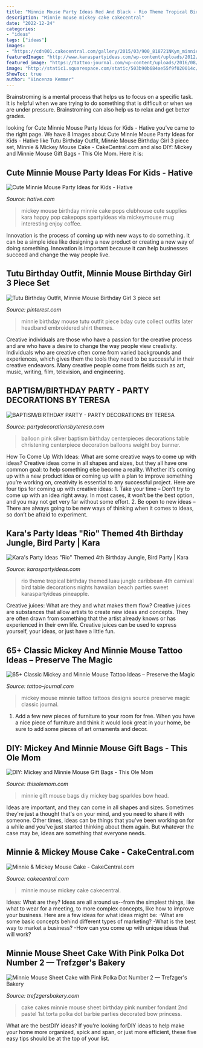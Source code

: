 ```yaml
---
title: "Minnie Mouse Party Ideas Red And Black - Rio Theme Tropical Birthday Themed Luau Jungle Caribbean 4th Carnival Bird Table Decorations Nights Hawaiian Beach Parties Sweet Karaspartyideas Pineapple"
description: "Minnie mouse mickey cake cakecentral"
date: "2022-12-24"
categories:
- "ideas"
tags: ["ideas"]
images:
- "https://cdn001.cakecentral.com/gallery/2015/03/900_818721NKym_minnie-amp-mickey-mouse-cake.jpg"
featuredImage: "http://www.karaspartyideas.com/wp-content/uploads/2012/06/301792_297076123720054_820311155_n_600x898.jpg"
featured_image: "https://tattoo-journal.com/wp-content/uploads/2016/08/Mickey-and-Minnie-Mouse-Tattoos_-5.jpg"
image: "http://static1.squarespace.com/static/503b90b684ae55f9f020014c/577d184bebbd1aa40ef15cb7/582b0f1a3e00bea08db7d48b/1487795499750/ccc+(3).jpg?format=1000w"
ShowToc: true
author: "Vincenzo Kemmer"
---
```



Brainstroming is a mental process that helps us to focus on a specific task. It is helpful when we are trying to do something that is difficult or when we are under pressure. Brainstroming can also help us to relax and get better grades.

	

		
looking for Cute Minnie Mouse Party Ideas for Kids - Hative you've came to the right page. We have 8 Images about Cute Minnie Mouse Party Ideas for Kids - Hative like Tutu Birthday Outfit, Minnie Mouse Birthday Girl 3 piece set, Minnie &amp; Mickey Mouse Cake - CakeCentral.com and also DIY: Mickey and Minnie Mouse Gift Bags - This Ole Mom. Here it is:
		
    
## Cute Minnie Mouse Party Ideas For Kids - Hative

<img loading=lazy src="https://hative.com/wp-content/uploads/2015/03/minnie-mouse-party-ideas/1-minnie-mouse-party-ideas.jpg" onerror="this.onerror=null;this.src='https://tse2.mm.bing.net/th?id=OIP._bA29A0nNchFXhdkGeb1QAHaLI&amp;pid=15.1';" alt="Cute Minnie Mouse Party Ideas for Kids - Hative">

_Source: hative.com_

>mickey mouse birthday minnie cake pops clubhouse cute supplies kara happy pop cakepops spartyideas via mickeymouse mug interesting enjoy coffee. 

	

Innovation is the process of coming up with new ways to do something. It can be a simple idea like designing a new product or creating a new way of doing something. Innovation is important because it can help businesses succeed and change the way people live.

    
## Tutu Birthday Outfit, Minnie Mouse Birthday Girl 3 Piece Set

<img loading=lazy src="https://i.pinimg.com/originals/64/2d/cf/642dcf7051fb769fe570a756f370f522.jpg" onerror="this.onerror=null;this.src='https://tse4.mm.bing.net/th?id=OIP.n9QjhCOSaFbnVv_vl0rYLwHaJ4&amp;pid=15.1';" alt="Tutu Birthday Outfit, Minnie Mouse Birthday Girl 3 piece set">

_Source: pinterest.com_

>minnie birthday mouse tutu outfit piece bday cute collect outfits later headband embroidered shirt themes. 

	

Creative individuals are those who have a passion for the creative process and are who have a desire to change the way people view creativity. Individuals who are creative often come from varied backgrounds and experiences, which gives them the tools they need to be successful in their creative endeavors. Many creative people come from fields such as art, music, writing, film, television, and engineering.

    
## BAPTISM/BIRTHDAY PARTY - PARTY DECORATIONS BY TERESA

<img loading=lazy src="http://www.partydecorationsbyteresa.com/uploads/8/5/6/7/8567309/3026523_orig.jpg" onerror="this.onerror=null;this.src='https://tse2.mm.bing.net/th?id=OIP.TTG-dNlmkMWDrcLO0ffVkwHaJ3&amp;pid=15.1';" alt="BAPTISM/BIRTHDAY PARTY - PARTY DECORATIONS BY TERESA">

_Source: partydecorationsbyteresa.com_

>balloon pink silver baptism birthday centerpieces decorations table christening centerpiece decoration balloons weight boy banner. 

	

How To Come Up With Ideas: What are some creative ways to come up with ideas?
Creative ideas come in all shapes and sizes, but they all have one common goal: to help something else become a reality. Whether it’s coming up with a new product idea or coming up with a plan to improve something you’re working on, creativity is essential to any successful project. Here are four tips for coming up with creative ideas: 1. Take your time – Don’t try to come up with an idea right away. In most cases, it won’t be the best option, and you may not get very far without some effort. 2. Be open to new ideas – There are always going to be new ways of thinking when it comes to ideas, so don’t be afraid to experiment. 
    
## Kara&#039;s Party Ideas &quot;Rio&quot; Themed 4th Birthday Jungle, Bird Party | Kara

<img loading=lazy src="http://www.karaspartyideas.com/wp-content/uploads/2012/06/301792_297076123720054_820311155_n_600x898.jpg" onerror="this.onerror=null;this.src='https://tse1.mm.bing.net/th?id=OIP.gRNms9EqEFCPEHGpX3fVrQHaLF&amp;pid=15.1';" alt="Kara&#039;s Party Ideas &quot;Rio&quot; Themed 4th Birthday Jungle, Bird Party | Kara">

_Source: karaspartyideas.com_

>rio theme tropical birthday themed luau jungle caribbean 4th carnival bird table decorations nights hawaiian beach parties sweet karaspartyideas pineapple. 

	

Creative juices: What are they and what makes them flow?
Creative juices are substances that allow artists to create new ideas and concepts. They are often drawn from something that the artist already knows or has experienced in their own life. Creative juices can be used to express yourself, your ideas, or just have a little fun.

    
## 65+ Classic Mickey And Minnie Mouse Tattoo Ideas – Preserve The Magic

<img loading=lazy src="https://tattoo-journal.com/wp-content/uploads/2016/08/Mickey-and-Minnie-Mouse-Tattoos_-5.jpg" onerror="this.onerror=null;this.src='https://tse4.mm.bing.net/th?id=OIP.rUPmfXpasjvx2kIPEOOlKQHaHa&amp;pid=15.1';" alt="65+ Classic Mickey and Minnie Mouse Tattoo Ideas – Preserve the Magic">

_Source: tattoo-journal.com_

>mickey mouse minnie tattoo tattoos designs source preserve magic classic journal. 

	

1. Add a few new pieces of furniture to your room for free. When you have a nice piece of furniture and think it would look great in your home, be sure to add some pieces of art ornaments and decor.

    
## DIY: Mickey And Minnie Mouse Gift Bags - This Ole Mom

<img loading=lazy src="https://www.thisolemom.com/wp-content/uploads/2015/01/Minnie-Gift-Bag.jpg" onerror="this.onerror=null;this.src='https://tse3.mm.bing.net/th?id=OIP.lgtEm4OAaQoPec9fEQOOqAHaL-&amp;pid=15.1';" alt="DIY: Mickey and Minnie Mouse Gift Bags - This Ole Mom">

_Source: thisolemom.com_

>minnie gift mouse bags diy mickey bag sparkles bow head. 

	

Ideas are important, and they can come in all shapes and sizes. Sometimes they're just a thought that's on your mind, and you need to share it with someone. Other times, ideas can be things that you've been working on for a while and you've just started thinking about them again. But whatever the case may be, ideas are something that everyone needs.

    
## Minnie &amp; Mickey Mouse Cake - CakeCentral.com

<img loading=lazy src="https://cdn001.cakecentral.com/gallery/2015/03/900_818721NKym_minnie-amp-mickey-mouse-cake.jpg" onerror="this.onerror=null;this.src='https://tse2.mm.bing.net/th?id=OIP.i-OPQUt1_angk1G495gb4AHaLF&amp;pid=15.1';" alt="Minnie &amp; Mickey Mouse Cake - CakeCentral.com">

_Source: cakecentral.com_

>minnie mouse mickey cake cakecentral. 

	

Ideas: What are they?
Ideas are all around us--from the simplest things, like what to wear for a meeting, to more complex concepts, like how to improve your business. Here are a few ideas for what ideas might be: 
-What are some basic concepts behind different types of marketing? 
-What is the best way to market a business? 
-How can you come up with unique ideas that will work?

    
## Minnie Mouse Sheet Cake With Pink Polka Dot Number 2 — Trefzger&#039;s Bakery

<img loading=lazy src="http://static1.squarespace.com/static/503b90b684ae55f9f020014c/577d184bebbd1aa40ef15cb7/582b0f1a3e00bea08db7d48b/1487795499750/ccc+(3).jpg?format=1000w" onerror="this.onerror=null;this.src='https://tse4.mm.bing.net/th?id=OIP.sDZNNyzT4bloOeA3qd3oYgHaIc&amp;pid=15.1';" alt="Minnie Mouse Sheet Cake with Pink Polka Dot Number 2 — Trefzger&#039;s Bakery">

_Source: trefzgersbakery.com_

>cake cakes minnie mouse sheet birthday pink number fondant 2nd pastel 1st torta polka dot barbie parties decorated bow princess. 

	

What are the bestDIY ideas?
If you're looking forDIY ideas to help make your home more organized, spick and span, or just more efficient, these five easy tips should be at the top of your list.

